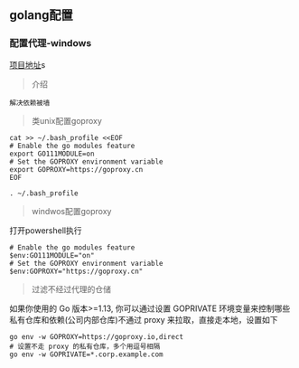 ## golang配置 ##

### 配置代理-windows ###

[项目地址](https://github.com/goproxy/goproxy.cn)s

> 介绍

	解决依赖被墙

> 类unix配置goproxy

	cat >> ~/.bash_profile <<EOF
	# Enable the go modules feature
	export GO111MODULE=on
	# Set the GOPROXY environment variable
	export GOPROXY=https://goproxy.cn
	EOF

	. ~/.bash_profile

> windwos配置goproxy

打开powershell执行

	# Enable the go modules feature
	$env:GO111MODULE="on"
	# Set the GOPROXY environment variable
	$env:GOPROXY="https://goproxy.cn"


> 过滤不经过代理的仓储

如果你使用的 Go 版本>=1.13, 你可以通过设置 GOPRIVATE 环境变量来控制哪些私有仓库和依赖(公司内部仓库)不通过 proxy 来拉取，直接走本地，设置如下

	go env -w GOPROXY=https://goproxy.io,direct
	# 设置不走 proxy 的私有仓库，多个用逗号相隔
	go env -w GOPRIVATE=*.corp.example.com

